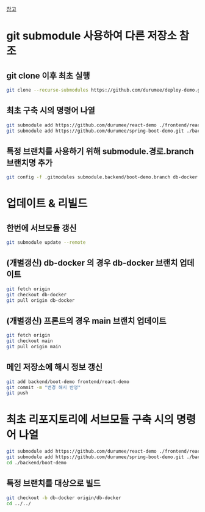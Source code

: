 [참고](https://www.atlassian.com/git/tutorials/git-submodule)

# git submodule 사용하여 다른 저장소 참조

## git clone 이후 최초 실행

```sh
git clone --recurse-submodules https://github.com/durumee/deploy-demo.git
```


## 최초 구축 시의 명령어 나열

```sh
git submodule add https://github.com/durumee/react-demo ./frontend/react-demo
git submodule add https://github.com/durumee/spring-boot-demo.git ./backend/boot-demo
```

## 특정 브랜치를 사용하기 위해 submodule.경로.branch 브랜치명 추가

```sh
git config -f .gitmodules submodule.backend/boot-demo.branch db-docker
```

# 업데이트 & 리빌드

## 한번에 서브모듈 갱신

```sh
git submodule update --remote
```

## (개별갱신) db-docker 의 경우 db-docker 브랜치 업데이트

```sh
git fetch origin
git checkout db-docker
git pull origin db-docker
```

## (개별갱신) 프론트의 경우 main 브랜치 업데이트

```sh
git fetch origin
git checkout main
git pull origin main
```

## 메인 저장소에 해시 정보 갱신

```sh
git add backend/boot-demo frontend/react-demo
git commit -m "변경 해시 반영"
git push
```

# 최초 리포지토리에 서브모듈 구축 시의 명령어 나열

```sh
git submodule add https://github.com/durumee/react-demo ./frontend/react-demo
git submodule add https://github.com/durumee/spring-boot-demo.git ./backend/boot-demo
cd ./backend/boot-demo
```

## 특정 브랜치를 대상으로 빌드

```sh
git checkout -b db-docker origin/db-docker
cd ../../
```
